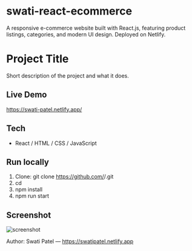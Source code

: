 # swati-react-ecommerce
A responsive e-commerce website built with React.js, featuring product listings, categories, and modern UI design. Deployed on Netlify.

# Project Title

Short description of the project and what it does.

## Live Demo
https://swati-patel.netlify.app/

## Tech
- React / HTML / CSS / JavaScript

## Run locally
1. Clone: git clone https://github.com/<your-username>/<repo-name>.git
2. cd <repo-name>
3. npm install
4. npm run start

## Screenshot
![screenshot](dishacomputers.png)

Author: Swati Patel — https://swatipatel.netlify.app
